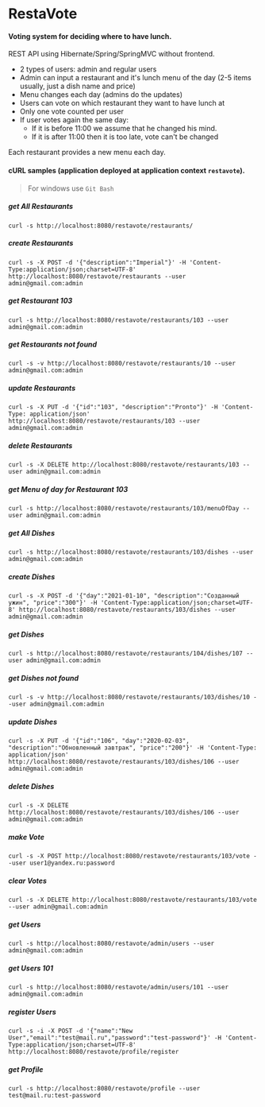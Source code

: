 # RestaVote
#### Voting system for deciding where to have lunch.

REST API using Hibernate/Spring/SpringMVC without frontend.

<ul>
    <li>2 types of users: admin and regular users</li>
    <li>Admin can input a restaurant and it's lunch menu of the day (2-5 items usually, just a dish name and price)</li>
    <li>Menu changes each day (admins do the updates)</li>
    <li>Users can vote on which restaurant they want to have lunch at</li>
    <li>Only one vote counted per user</li>
    <li>If user votes again the same day:
        <ul>
            <li>If it is before 11:00 we assume that he changed his mind.</li>
            <li>If it is after 11:00 then it is too late, vote can't be changed</li>
        </ul>
    </li>
</ul> 

Each restaurant provides a new menu each day.

#### cURL samples (application deployed at application context `restavote`).
> For windows use `Git Bash`

##### get All Restaurants
`curl -s http://localhost:8080/restavote/restaurants/`

##### create Restaurants
`curl -s -X POST -d '{"description":"Imperial"}' -H 'Content-Type:application/json;charset=UTF-8' http://localhost:8080/restavote/restaurants --user admin@gmail.com:admin`

##### get Restaurant 103
`curl -s http://localhost:8080/restavote/restaurants/103 --user admin@gmail.com:admin`

##### get Restaurants not found
`curl -s -v http://localhost:8080/restavote/restaurants/10 --user admin@gmail.com:admin`

##### update Restaurants
`curl -s -X PUT -d '{"id":"103", "description":"Pronto"}' -H 'Content-Type: application/json' http://localhost:8080/restavote/restaurants/103 --user admin@gmail.com:admin`

##### delete Restaurants
`curl -s -X DELETE http://localhost:8080/restavote/restaurants/103 --user admin@gmail.com:admin`

##### get Menu of day for Restaurant 103
`curl -s http://localhost:8080/restavote/restaurants/103/menuOfDay --user admin@gmail.com:admin`


##### get All Dishes
`curl -s http://localhost:8080/restavote/restaurants/103/dishes --user admin@gmail.com:admin`

##### create Dishes
`curl -s -X POST -d '{"day":"2021-01-10", "description":"Созданный ужин", "price":"300"}' -H 'Content-Type:application/json;charset=UTF-8' http://localhost:8080/restavote/restaurants/103/dishes --user admin@gmail.com:admin`

##### get Dishes
`curl -s http://localhost:8080/restavote/restaurants/104/dishes/107 --user admin@gmail.com:admin`

##### get Dishes not found
`curl -s -v http://localhost:8080/restavote/restaurants/103/dishes/10 --user admin@gmail.com:admin`

##### update Dishes
`curl -s -X PUT -d '{"id":"106", "day":"2020-02-03", "description":"Обновленный завтрак", "price":"200"}' -H 'Content-Type: application/json' http://localhost:8080/restavote/restaurants/103/dishes/106 --user admin@gmail.com:admin`

##### delete Dishes
`curl -s -X DELETE http://localhost:8080/restavote/restaurants/103/dishes/106 --user admin@gmail.com:admin`


##### make Vote
`curl -s -X POST http://localhost:8080/restavote/restaurants/103/vote --user user1@yandex.ru:password`

##### clear Votes
`curl -s -X DELETE http://localhost:8080/restavote/restaurants/103/vote --user admin@gmail.com:admin`


##### get Users
`curl -s http://localhost:8080/restavote/admin/users --user admin@gmail.com:admin`

##### get Users 101
`curl -s http://localhost:8080/restavote/admin/users/101 --user admin@gmail.com:admin`

##### register Users
`curl -s -i -X POST -d '{"name":"New User","email":"test@mail.ru","password":"test-password"}' -H 'Content-Type:application/json;charset=UTF-8' http://localhost:8080/restavote/profile/register`

##### get Profile
`curl -s http://localhost:8080/restavote/profile --user test@mail.ru:test-password`